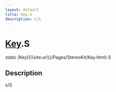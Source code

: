 ```yaml
---
layout: default
title: Key.S
description: s/S
---
```

# [Key]({{site.url}}/Pages/StereoKit/Key.html).S

<div class='signature' markdown='1'>
static [Key]({{site.url}}/Pages/StereoKit/Key.html) S
</div>

## Description
s/S

